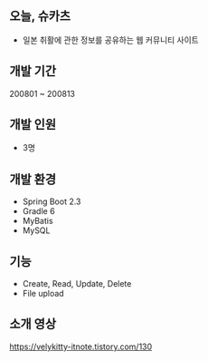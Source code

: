 ## 오늘, 슈카츠
- 일본 취활에 관한 정보를 공유하는 웹 커뮤니티 사이트

## 개발 기간
200801 ~ 200813

## 개발 인원
- 3명

## 개발 환경
- Spring Boot 2.3
- Gradle 6
- MyBatis
- MySQL

## 기능
- Create, Read, Update, Delete
- File upload

## 소개 영상
https://velykitty-itnote.tistory.com/130
